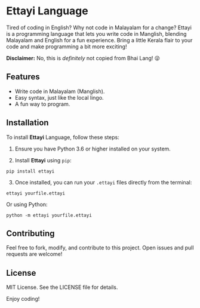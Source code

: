 # Ettayi Language

Tired of coding in English? Why not code in Malayalam for a change? Ettayi is a programming language that lets you write code in Manglish, blending Malayalam and English for a fun experience. Bring a little Kerala flair to your code and make programming a bit more exciting!

**Disclaimer:** No, this is *definitely* not copied from Bhai Lang! 😜

## Features
- Write code in Malayalam (Manglish).
- Easy syntax, just like the local lingo.
- A fun way to program.


## Installation

To install **Ettayi** Language, follow these steps:

1. Ensure you have Python 3.6 or higher installed on your system.

2. Install **Ettayi** using `pip`:

```pip install ettayi```

3. Once installed, you can run your `.ettayi` files directly from the terminal:

```ettayi yourfile.ettayi```

Or using Python:

```python -m ettayi yourfile.ettayi```

## Contributing

Feel free to fork, modify, and contribute to this project. Open issues and pull requests are welcome!

## License

MIT License. See the LICENSE file for details.


Enjoy coding!
